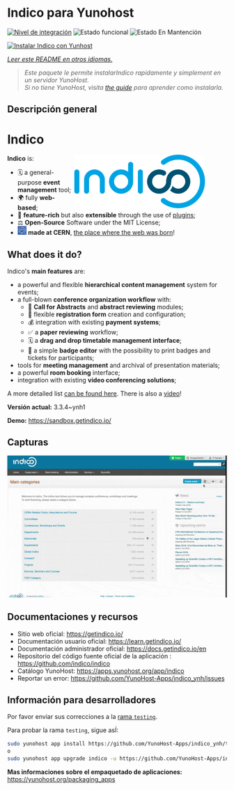 <!--
Este archivo README esta generado automaticamente<https://github.com/YunoHost/apps/tree/master/tools/readme_generator>
No se debe editar a mano.
-->

# Indico para Yunohost

[![Nivel de integración](https://dash.yunohost.org/integration/indico.svg)](https://ci-apps.yunohost.org/ci/apps/indico/) ![Estado funcional](https://ci-apps.yunohost.org/ci/badges/indico.status.svg) ![Estado En Mantención](https://ci-apps.yunohost.org/ci/badges/indico.maintain.svg)

[![Instalar Indico con Yunhost](https://install-app.yunohost.org/install-with-yunohost.svg)](https://install-app.yunohost.org/?app=indico)

*[Leer este README en otros idiomas.](./ALL_README.md)*

> *Este paquete le permite instalarIndico rapidamente y simplement en un servidor YunoHost.*  
> *Si no tiene YunoHost, visita [the guide](https://yunohost.org/install) para aprender como instalarla.*

## Descripción general

# Indico 

<img src="https://github.com/indico/indico/raw/master/indico/web/static/images/logo_indico.png"
     align="right"
     width="300"
     style="width: 300px; float: right; margin-right: 50px;">

**Indico** is:
 * 🗓 a general-purpose **event management** tool;
 * 🌍 fully **web-based**;
 * 🧩 **feature-rich** but also **extensible** through the use of [plugins](https://docs.getindico.io/en/stable/plugins/);
 * ⚖️ **Open-Source** Software under the MIT License;
 * <img src="https://raw.githubusercontent.com/indico/assets/master/cern_badge.png" width="20"> **made at CERN**, [the place where the web was born](https://home.cern/science/computing/birth-web)!

## What does it do?
Indico's **main features** are:
 * a powerful and flexible **hierarchical content management** system for events;
 * a full-blown **conference organization workflow** with:
   - 📢 **Call for Abstracts** and **abstract reviewing** modules;
   - 📝 flexible **registration form** creation and configuration;
   - 💰 integration with existing **payment systems**;
   - ✅ a **paper reviewing** workflow;
   - 🗓 a **drag and drop timetable management interface**;
   - 🎫 a simple **badge editor** with the possibility to print badges and tickets for participants;
 * tools for **meeting management** and archival of presentation materials;
 * a powerful **room booking** interface;
 * integration with existing **video conferencing solutions**;

A more detailed list [can be found here](https://getindico.io/features/). There is also a [video](https://www.youtube.com/watch?v=yo8rgg9dOcc)!


**Versión actual:** 3.3.4~ynh1

**Demo:** <https://sandbox.getindico.io/>

## Capturas

![Captura de Indico](./doc/screenshots/sneakpeek.gif)

## Documentaciones y recursos

- Sitio web oficial: <https://getindico.io/>
- Documentación usuario oficial: <https://learn.getindico.io/>
- Documentación administrador oficial: <https://docs.getindico.io/en>
- Repositorio del código fuente oficial de la aplicación : <https://github.com/indico/indico>
- Catálogo YunoHost: <https://apps.yunohost.org/app/indico>
- Reportar un error: <https://github.com/YunoHost-Apps/indico_ynh/issues>

## Información para desarrolladores

Por favor enviar sus correcciones a la [rama `testing`](https://github.com/YunoHost-Apps/indico_ynh/tree/testing).

Para probar la rama `testing`, sigue asÍ:

```bash
sudo yunohost app install https://github.com/YunoHost-Apps/indico_ynh/tree/testing --debug
o
sudo yunohost app upgrade indico -u https://github.com/YunoHost-Apps/indico_ynh/tree/testing --debug
```

**Mas informaciones sobre el empaquetado de aplicaciones:** <https://yunohost.org/packaging_apps>